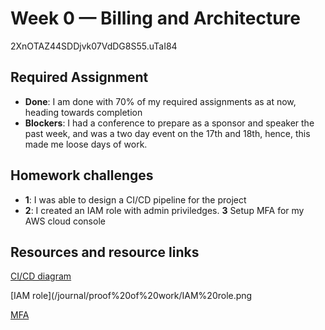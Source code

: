 # Week 0 — Billing and Architecture

2XnOTAZ44SDDjvk07VdDG8S55.uTaI84

## Required Assignment
* **Done**: I am done with 70% of my required assignments as at now, heading towards completion
* **Blockers**: I had a conference to prepare as a sponsor and speaker the past week, and was a two day event on the 17th and 18th, hence, this made me loose days of work.


## Homework challenges
* **1**: I was able to design a CI/CD pipeline for the project
* **2**: I created an IAM role with admin priviledges.
**3** Setup MFA for my AWS cloud console

## Resources and resource links
[CI/CD diagram](https://lucid.app/lucidchart/1975a43b-0453-4264-9315-32ba3eb9795b/edit?viewport_loc=-1155%2C9%2C9642%2C4508%2C0_0&invitationId=inv_5cbb129f-6605-4898-9670-e55fc5318a66)

[IAM role](/journal/proof%20of%20work/IAM%20role.png

[MFA](/journal/proof%20of%20work/MFA.png)



 